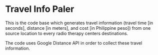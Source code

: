# Travel Info Paler

This is the code base which generates travel information (travel time [in seconds], distance [in meters], and cost [in Philippine peso]) from one source location to every radio therapy centers destinations.

The code uses Google Distance API in order to collect these travel information.
